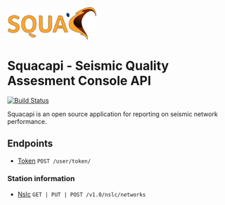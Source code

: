 <img alt="Squacapi" class="right" style="width: 40%" src="./blue_squacLogo_rgb.png" />

# Squacapi - Seismic Quality Assesment Console API 

[![Build Status](https://travis-ci.com/travis-ci/travis-web.svg?branch=master)](https://travis-ci.com/travis-ci/travis-web)

Squacapi is an open source application for reporting on seismic network performance. 

## Endpoints
* [Token](./docs/user/token.md)  `POST /user/token/`
### Station information

* [Nslc](./docs/nslc/network.md)  `GET | PUT | POST /v1.0/nslc/networks`

